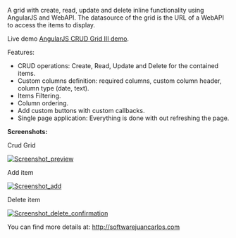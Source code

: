 A grid with create, read, update and delete inline functionality using AngularJS and WebAPI.
The datasource of the grid is the URL of a WebAPI to access the items to display.

<p>Live demo <a href="http://crud-grid-angular-iii.azurewebsites.net/">AngularJS CRUD Grid III demo</a>.</p>

Features:

<ul>
<li>CRUD operations: Create, Read, Update and Delete for the contained items.</li>
<li>Custom columns definition: required columns, custom column header, column type (date, text).</li>
<li>Items Filtering.</li>
<li>Column ordering.</li>
<li>Add custom buttons with custom callbacks.</li>
<li>Single page application: Everything is done with out refreshing the page.</li>
</ul>

<b>Screenshots:</b>

<p> Crud Grid </p>
<p>
  <a href="https://raw.githubusercontent.com/softwarejc/angularjs-crudgrid/master/Items.Web/screenshots/Screenshot_preview.png">
    <img 
      title="Screenshot_preview" alt="Screenshot_preview" 
      src="https://raw.githubusercontent.com/softwarejc/angularjs-crudgrid/master/Items.Web/screenshots/Screenshot_preview.png">
  </a>
</p>

<p> Add item </p>
<p>
  <a href="https://raw.githubusercontent.com/softwarejc/angularjs-crudgrid/master/Items.Web/screenshots/Screenshot_add.png">
    <img 
      title="Screenshot_add" alt="Screenshot_add" 
      src="https://raw.githubusercontent.com/softwarejc/angularjs-crudgrid/master/Items.Web/screenshots/Screenshot_add.png">
  </a>
</p>

<p> Delete item </p>
<p>
  <a href="https://raw.githubusercontent.com/softwarejc/angularjs-crudgrid/master/Items.Web/screenshots/Screenshot_delete_confirmation.png">
    <img 
      title="Screenshot_delete_confirmation" alt="Screenshot_delete_confirmation" 
      src="https://raw.githubusercontent.com/softwarejc/angularjs-crudgrid/master/Items.Web/screenshots/Screenshot_delete_confirmation.png">
  </a>
</p>

You can find more details at:
<a href="http://softwarejuancarlos.com">http://softwarejuancarlos.com <a/>

